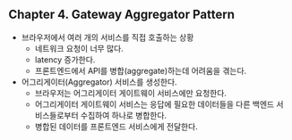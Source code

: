 
## Chapter 4. Gateway Aggregator Pattern

* 브라우저에서 여러 개의 서비스를 직접 호출하는 상황
    * 네트워크 요청이 너무 많다.
    * latency 증가한다.
    * 프론트엔드에서 API를 병합(aggregate)하는데 어려움을 겪는다.
* 어그리게이터(Aggregator) 서비스를 생성한다.
    * 브라우저는 어그리게이터 게이트웨이 서비스에만 요청한다.
    * 어그리게이터 게이트웨이 서비스는 응답에 필요한 데이터들을 다른 백엔드 서비스들로부터 수집하여 하나로 병합한다.
    * 병합된 데이터를 프론트엔드 서비스에게 전달한다.
